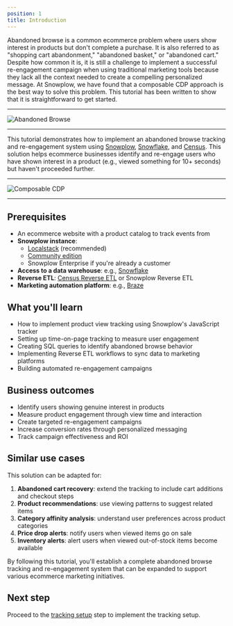 ```yaml
---
position: 1
title: Introduction
---
```


Abandoned browse is a common ecommerce problem where users show interest in products but don't complete a purchase. It is also referred to as "shopping cart abandonment," "abandoned basket," or "abandoned cart." Despite how common it is, it is still a challenge to implement a successful re-engagement campaign when using traditional marketing tools because they lack all the context needed to create a compelling personalized message. At Snowplow, we have found that a composable CDP approach is the best way to solve this problem. This tutorial has been written to show that it is straightforward to get started.

---
![Abandoned Browse](images/retl-email.png)

---

This tutorial demonstrates how to implement an abandoned browse tracking and re-engagement system using [Snowplow](https://snowplow.io/), [Snowflake](https://www.snowflake.com/), and [Census](https://www.getcensus.com/). This solution helps ecommerce businesses identify and re-engage users who have shown interest in a product (e.g., viewed something for 10+ seconds) but haven't proceeded further. 

---
![Composable CDP](images/retl-snowplow-composable-cdp.png)

---

## Prerequisites

- An ecommerce website with a product catalog to track events from
- **Snowplow instance**:  
    - [Localstack](https://github.com/snowplow-incubator/snowplow-local) (recommended)  
    - [Community edition](/docs/get-started/snowplow-community-edition)  
    - Snowplow Enterprise if you're already a customer  
- **Access to a data warehouse**: e.g., [Snowflake](https://www.snowflake.com)
- **Reverse ETL**: [Census Reverse ETL](https://www.getcensus.com) or Snowplow Reverse ETL
- **Marketing automation platform**: e.g., [Braze](https://www.braze.com)

## What you'll learn

- How to implement product view tracking using Snowplow's JavaScript tracker
- Setting up time-on-page tracking to measure user engagement
- Creating SQL queries to identify abandoned browse behavior
- Implementing Reverse ETL workflows to sync data to marketing platforms
- Building automated re-engagement campaigns

## Business outcomes

- Identify users showing genuine interest in products
- Measure product engagement through view time and interaction
- Create targeted re-engagement campaigns
- Increase conversion rates through personalized messaging
- Track campaign effectiveness and ROI

## Similar use cases

This solution can be adapted for:

1. **Abandoned cart recovery**: extend the tracking to include cart additions and checkout steps
2. **Product recommendations**: use viewing patterns to suggest related items
3. **Category affinity analysis**: understand user preferences across product categories
4. **Price drop alerts**: notify users when viewed items go on sale
5. **Inventory alerts**: alert users when viewed out-of-stock items become available

By following this tutorial, you'll establish a complete abandoned browse tracking and re-engagement system that can be expanded to support various ecommerce marketing initiatives.

## Next step

Proceed to the [tracking setup](./tracking-setup.md) step to implement the tracking setup.
